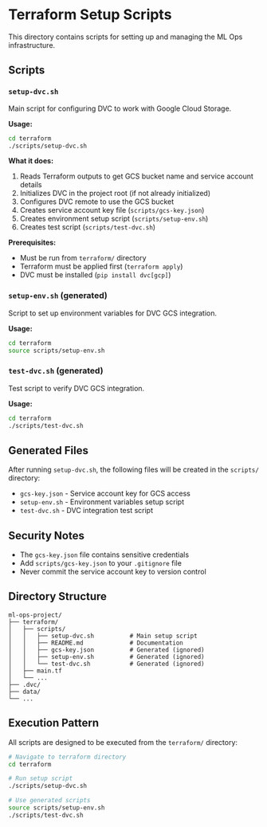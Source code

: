 # Terraform Setup Scripts

This directory contains scripts for setting up and managing the ML Ops infrastructure.

## Scripts

### `setup-dvc.sh`
Main script for configuring DVC to work with Google Cloud Storage.

**Usage:**
```bash
cd terraform
./scripts/setup-dvc.sh
```

**What it does:**
1. Reads Terraform outputs to get GCS bucket name and service account details
2. Initializes DVC in the project root (if not already initialized)
3. Configures DVC remote to use the GCS bucket
4. Creates service account key file (`scripts/gcs-key.json`)
5. Creates environment setup script (`scripts/setup-env.sh`)
6. Creates test script (`scripts/test-dvc.sh`)

**Prerequisites:**
- Must be run from `terraform/` directory
- Terraform must be applied first (`terraform apply`)
- DVC must be installed (`pip install dvc[gcp]`)

### `setup-env.sh` (generated)
Script to set up environment variables for DVC GCS integration.

**Usage:**
```bash
cd terraform
source scripts/setup-env.sh
```

### `test-dvc.sh` (generated)
Test script to verify DVC GCS integration.

**Usage:**
```bash
cd terraform
./scripts/test-dvc.sh
```

## Generated Files

After running `setup-dvc.sh`, the following files will be created in the `scripts/` directory:

- `gcs-key.json` - Service account key for GCS access
- `setup-env.sh` - Environment variables setup script
- `test-dvc.sh` - DVC integration test script

## Security Notes

- The `gcs-key.json` file contains sensitive credentials
- Add `scripts/gcs-key.json` to your `.gitignore` file
- Never commit the service account key to version control

## Directory Structure

```
ml-ops-project/
├── terraform/
│   ├── scripts/
│   │   ├── setup-dvc.sh          # Main setup script
│   │   ├── README.md             # Documentation
│   │   ├── gcs-key.json          # Generated (ignored)
│   │   ├── setup-env.sh          # Generated (ignored)
│   │   └── test-dvc.sh           # Generated (ignored)
│   ├── main.tf
│   └── ...
├── .dvc/
├── data/
└── ...
```

## Execution Pattern

All scripts are designed to be executed from the `terraform/` directory:

```bash
# Navigate to terraform directory
cd terraform

# Run setup script
./scripts/setup-dvc.sh

# Use generated scripts
source scripts/setup-env.sh
./scripts/test-dvc.sh
``` 